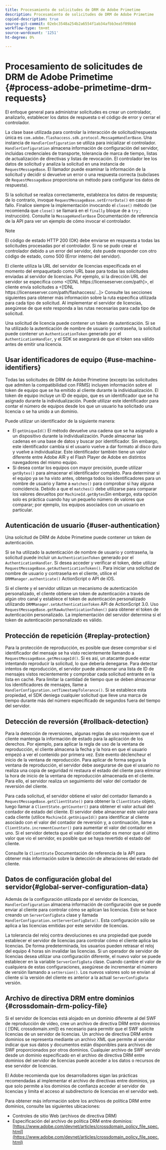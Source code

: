 ```yaml
---
title: Procesamiento de solicitudes de DRM de Adobe Primetime
description: Procesamiento de solicitudes de DRM de Adobe Primetime
copied-description: true
source-git-commit: 02ebc3548a254b2a6554f1ab34afbb3ea5f09bb8
workflow-type: tm+mt
source-wordcount: '1251'
ht-degree: 0%

---
```


# Procesamiento de solicitudes de DRM de Adobe Primetime {#process-adobe-primetime-drm-requests}

El enfoque general para administrar solicitudes es crear un controlador, analizarlo, establecer los datos de respuesta o el código de error y cerrar el controlador.

La clase base utilizada para controlar la interacción de solicitud/respuesta única es `com.adobe.flashaccess.sdk.protocol.MessageHandlerBase`. Una instancia de `HandlerConfiguration` se utiliza para inicializar el controlador. `HandlerConfiguration` almacena información de configuración del servidor, incluidas credenciales de transporte, tolerancia de marca de tiempo, listas de actualización de directivas y listas de revocación. El controlador lee los datos de solicitud y analiza la solicitud en una instancia de `RequestMessageBase`. El llamador puede examinar la información de la solicitud y decidir si devuelve un error o una respuesta correcta (subclases de `RequestMessageBase` proporciona un método para configurar los datos de respuesta).

Si la solicitud se realiza correctamente, establezca los datos de respuesta; de lo contrario, invoque `RequestMessageBase.setErrorData()` en caso de fallo. Finalice siempre la implementación invocando el `close()` método (se recomienda que `close()` se llamará en el `finally` bloque de a `try` ; instrucción). Consulte la `MessageHandlerBase` Documentación de referencia de la API para ver un ejemplo de cómo invocar el controlador.

>[!NOTE]
>
>El código de estado HTTP 200 (OK) debe enviarse en respuesta a todas las solicitudes procesadas por el controlador. Si no se pudo crear el controlador debido a un error del servidor, éste puede responder con otro código de estado, como 500 (Error interno del servidor).

El cliente utiliza la URL del servidor de licencias especificada en el momento del empaquetado como URL base para todas las solicitudes enviadas al servidor de licencias. Por ejemplo, si la dirección URL del servidor se especifica como &lt;[!DNL ht<span></span>tps://licenseserver.com/path]>, el cliente envía solicitudes a &lt;[!DNL ht<span></span>tps://licenseserver.com/path/flashaccess/...]> Consulte las secciones siguientes para obtener más información sobre la ruta específica utilizada para cada tipo de solicitud. Al implementar el servidor de licencias, asegúrese de que este responda a las rutas necesarias para cada tipo de solicitud.

Una solicitud de licencia puede contener un token de autenticación. Si se ha utilizado la autenticación de nombre de usuario y contraseña, la solicitud puede contener un `AuthenticationToken` generado por el `AuthenticationHandler`, y el SDK se asegurará de que el token sea válido antes de emitir una licencia.

## Usar identificadores de equipo {#use-machine-identifiers}

Todas las solicitudes de DRM de Adobe Primetime (excepto las solicitudes que admiten la compatibilidad con FRMS) incluyen información sobre el token de equipo que se ha emitido al cliente durante la individualización. El token de equipo incluye un ID de equipo, que es un identificador que se ha asignado durante la individualización. Puede utilizar este identificador para contar el número de equipos desde los que un usuario ha solicitado una licencia o se ha unido a un dominio.

Puede utilizar un identificador de la siguiente manera:

* El `getUniqueId()` El método devuelve una cadena que se ha asignado a un dispositivo durante la individualización. Puede almacenar las cadenas en una base de datos y buscar por identificador. Sin embargo, este identificador cambia si el usuario vuelve a dar formato al disco duro y vuelve a individualizar. Este identificador también tiene un valor diferente entre Adobe AIR y el Flash Player de Adobe en distintos navegadores del mismo equipo.
* Si desea contar los equipos con mayor precisión, puede utilizar `getBytes()` para almacenar el identificador completo. Para determinar si el equipo ya se ha visto antes, obtenga todos los identificadores para un nombre de usuario y llame a `matches()` para comprobar si hay alguna coincidencia. Debido a que el `matches()` debe utilizarse para comparar los valores devueltos por `MachineId.getBytes`Sin embargo, esta opción solo es práctica cuando hay un pequeño número de valores que comparar; por ejemplo, los equipos asociados con un usuario en particular.

## Autenticación de usuario {#user-authentication}

Una solicitud de DRM de Adobe Primetime puede contener un token de autenticación.

Si se ha utilizado la autenticación de nombre de usuario y contraseña, la solicitud puede incluir un `AuthenticationToken` generado por el `AuthenticationHandler`. Si desea acceder y verificar el token, debe utilizar `RequestMessageBase.getAuthenticationToken()`. Para iniciar una solicitud de nombre de usuario y contraseña en el cliente, utilice el `DRMManager.authenticate()` ActionScript o API de iOS.

Si el cliente y el servidor utilizan un mecanismo de autenticación personalizado, el cliente obtiene un token de autenticación a través de algún otro canal y establece el token de autenticación personalizado utilizando `DRMManager.setAuthenticationToken` API de ActionScript 3.0. Uso `RequestMessageBase.getRawAuthenticationToken()` para obtener el token de autenticación personalizado. La implementación del servidor determina si el token de autenticación personalizado es válido.

## Protección de repetición {#replay-protection}

Para la protección de reproducción, es posible que desee comprobar si el identificador del mensaje se ha visto recientemente llamando a `RequestMessageBase.getMessageId()`. Si es así, un atacante puede estar intentando reproducir la solicitud, lo que debería denegarse. Para detectar intentos de reproducción, el servidor puede almacenar una lista de ID de mensajes vistos recientemente y comprobar cada solicitud entrante en la lista en caché. Para limitar la cantidad de tiempo que se deben almacenar los identificadores de mensajes, llame a `HandlerConfiguration.setTimestampTolerance()`. Si se establece esta propiedad, el SDK deniega cualquier solicitud que lleve una marca de tiempo durante más del número especificado de segundos fuera del tiempo del servidor.

## Detección de reversión {#rollback-detection}

Para la detección de reversiones, algunas reglas de uso requieren que el cliente mantenga la información de estado para la aplicación de los derechos. Por ejemplo, para aplicar la regla de uso de la ventana de reproducción, el cliente almacena la fecha y la hora en que el usuario empezó a ver el contenido por primera vez. Este evento déclencheur el inicio de la ventana de reproducción. Para aplicar de forma segura la ventana de reproducción, el servidor debe asegurarse de que el usuario no realiza una copia de seguridad ni restaura el estado del cliente para eliminar la hora de inicio de la ventana de reproducción almacenada en el cliente. Para ello, el servidor realiza un seguimiento del valor del contador de reversión del cliente.

Para cada solicitud, el servidor obtiene el valor del contador llamando a `RequestMessageBase.getClientState()` para obtener la `ClientState` objeto, luego llamar a `ClientState.getCounter()` para obtener el valor actual del contador de estado del cliente. El servidor debe almacenar este valor para cada cliente (utilice `MachineId.getUniqueId()` para identificar al cliente asociado con el valor del contador de reversión y, a continuación, llame a `ClientState.incrementCounter()` para aumentar el valor del contador en uno. Si el servidor detecta que el valor del contador es menor que el último valor que vio el servidor, es posible que se haya revertido el estado del cliente.

Consulte la `ClientState` Documentación de referencia de la API para obtener más información sobre la detección de alteraciones del estado del cliente.

## Datos de configuración global del servidor{#global-server-configuration-data}

Además de la configuración utilizada por el servidor de licencias, `HandlerConfiguration` almacena información de configuración que se puede enviar al cliente para controlar cómo se aplican las licencias. Esto se hace creando un `ServerConfigData` clase y llamada `HandlerConfiguration.setServerConfigData()`. Esta configuración sólo se aplica a las licencias emitidas por este servidor de licencias.

La tolerancia del reloj contra devoluciones es una propiedad que puede establecer el servidor de licencias para controlar cómo el cliente aplica las licencias. De forma predeterminada, los usuarios pueden retrasar el reloj del equipo 4 horas sin invalidar las licencias. Si un operador de servidor de licencias desea utilizar una configuración diferente, el nuevo valor se puede establecer en la variable `ServerConfigData` clase. Cuando cambie el valor de cualquiera de estas configuraciones, asegúrese de incrementar el número de versión llamando a `setVersion()`. Los nuevos valores solo se envían al cliente si la versión del cliente es anterior a la actual `ServerConfigData` versión.

## Archivo de directiva DRM entre dominios {#crossdomain-drm-policy-file}

Si el servidor de licencias está alojado en un dominio diferente al del SWF de reproducción de vídeo, cree un archivo de directiva DRM entre dominios ( [!DNL crossdomain.xml]) es necesario para permitir que el SWF solicite licencias de un servidor de licencias. Un archivo de directiva DRM entre dominios se representa mediante un archivo XML que permite al servidor indicar que sus datos y documentos están disponibles para archivos de SWF proporcionados por otros dominios. Cualquier archivo de SWF servido desde un dominio especificado en el archivo de directiva DRM entre dominios del servidor de licencias puede acceder a los datos o recursos de ese servidor de licencias.

El Adobe recomienda que los desarrolladores sigan las prácticas recomendadas al implementar el archivo de directivas entre dominios, ya que solo permite a los dominios de confianza acceder al servidor de licencias y limita el acceso al subdirectorio de licencias en el servidor web.

Para obtener más información sobre los archivos de política DRM entre dominios, consulte las siguientes ubicaciones:

* Controles de sitio Web (archivos de directiva DRM)
* Especificación del archivo de política DRM entre dominios: [https://www.adobe.com/devnet/articles/crossdomain_policy_file_spec.html](https://www.adobe.com/devnet/articles/crossdomain_policy_file_spec.html)
